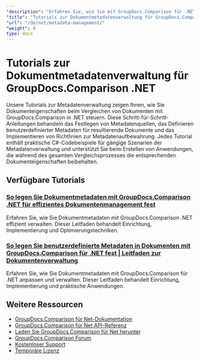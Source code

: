 ```yaml
---
"description": "Erfahren Sie, wie Sie mit GroupDocs.Comparison für .NET mit Dokumentmetadaten, Eigenschaften und Metadatenkonfigurationen in Vergleichsergebnissen arbeiten."
"title": "Tutorials zur Dokumentmetadatenverwaltung für GroupDocs.Comparison .NET"
"url": "/de/net/metadata-management/"
"weight": 8
type: docs
---
```

# Tutorials zur Dokumentmetadatenverwaltung für GroupDocs.Comparison .NET

Unsere Tutorials zur Metadatenverwaltung zeigen Ihnen, wie Sie Dokumenteigenschaften beim Vergleichen von Dokumenten mit GroupDocs.Comparison in .NET steuern. Diese Schritt-für-Schritt-Anleitungen behandeln das Festlegen von Metadatenquellen, das Definieren benutzerdefinierter Metadaten für resultierende Dokumente und das Implementieren von Richtlinien zur Metadatenaufbewahrung. Jedes Tutorial enthält praktische C#-Codebeispiele für gängige Szenarien der Metadatenverwaltung und unterstützt Sie beim Erstellen von Anwendungen, die während des gesamten Vergleichsprozesses die entsprechenden Dokumenteigenschaften beibehalten.

## Verfügbare Tutorials

### [So legen Sie Dokumentmetadaten mit GroupDocs.Comparison .NET für effizientes Dokumentenmanagement fest](./guide-groupdocs-comparison-net-metadata-setting/)
Erfahren Sie, wie Sie Dokumentmetadaten mit GroupDocs.Comparison .NET effizient verwalten. Dieser Leitfaden behandelt Einrichtung, Implementierung und Optimierungstechniken.

### [So legen Sie benutzerdefinierte Metadaten in Dokumenten mit GroupDocs.Comparison für .NET fest | Leitfaden zur Dokumentenverwaltung](./set-user-defined-metadata-groupdocs-comparison-net/)
Erfahren Sie, wie Sie Dokumentmetadaten mit GroupDocs.Comparison für .NET anpassen und verwalten. Dieser Leitfaden behandelt Einrichtung, Implementierung und praktische Anwendungen.

## Weitere Ressourcen

- [GroupDocs.Comparison für Net-Dokumentation](https://docs.groupdocs.com/comparison/net/)
- [GroupDocs.Comparison für Net API-Referenz](https://reference.groupdocs.com/comparison/net/)
- [Laden Sie GroupDocs.Comparison für Net herunter](https://releases.groupdocs.com/comparison/net/)
- [GroupDocs.Comparison Forum](https://forum.groupdocs.com/c/comparison)
- [Kostenloser Support](https://forum.groupdocs.com/)
- [Temporäre Lizenz](https://purchase.groupdocs.com/temporary-license/)